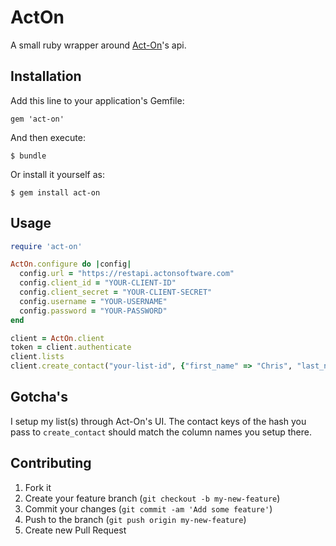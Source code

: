 # ActOn

A small ruby wrapper around [Act-On](http://www.act-on.com)'s api.

## Installation

Add this line to your application's Gemfile:

    gem 'act-on'

And then execute:

    $ bundle

Or install it yourself as:

    $ gem install act-on

## Usage

```ruby
require 'act-on'

ActOn.configure do |config|
  config.url = "https://restapi.actonsoftware.com"
  config.client_id = "YOUR-CLIENT-ID"
  config.client_secret = "YOUR-CLIENT-SECRET"
  config.username = "YOUR-USERNAME"
  config.password = "YOUR-PASSWORD"
end

client = ActOn.client
token = client.authenticate
client.lists
client.create_contact("your-list-id", {"first_name" => "Chris", "last_name" => "Petersen", "email" => "cpetersen@assaydepot.com" })
```

## Gotcha's

I setup my list(s) through Act-On's UI. The contact keys of the hash you pass to `create_contact` should match the column names you setup there.

## Contributing

1. Fork it
2. Create your feature branch (`git checkout -b my-new-feature`)
3. Commit your changes (`git commit -am 'Add some feature'`)
4. Push to the branch (`git push origin my-new-feature`)
5. Create new Pull Request




